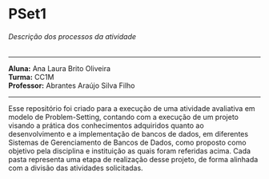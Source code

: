 
# PSet1
###### Descrição dos processos da atividade

****

**Aluna:** Ana Laura Brito Oliveira </br>
**Turma:** CC1M </br>
**Professor:** Abrantes Araújo Silva Filho </br>

****

<p>Esse repositório foi criado para a execução de uma atividade avaliativa em modelo de Problem-Setting, contando com a execução de um projeto visando a prática dos conhecimentos adquiridos quanto ao desenvolvimento e a implementação de bancos de dados, em diferentes Sistemas de Gerenciamento de Bancos de Dados, como proposto como objetivo pela disciplina e instituição as quais foram referidas acima. Cada pasta representa uma etapa de realização desse projeto, de forma alinhada com a divisão das atividades solicitadas.</p>
